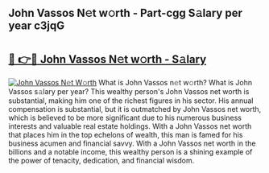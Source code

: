 ## John Vassos N𝚎t w𝚘rth - Part-cgg S𝚊lary per year c3jqG

# <h2><a href="http://gc3b2f.nevu.top/?p=John+Vassos">🔗 👉🔴 John Vassos N𝚎t w𝚘rth - S𝚊lary</a></h2>

[![John Vassos N𝚎t W𝚘rth](https://i.imgur.com/Oavwk0R.jpeg)](http://gc3b2f.nevu.top/?p=John+Vassos)
What is John Vassos n𝚎t w𝚘rth? What is John Vassos s𝚊lary per year?
This wealthy person's John Vassos net worth is substantial, making him one of the richest figures in his sector. His annual compensation is substantial, but it is outmatched by John Vassos net worth, which is believed to be more significant due to his numerous business interests and valuable real estate holdings. With a John Vassos net worth that places him in the top echelons of wealth, this man is famed for his business acumen and financial savvy. With a John Vassos net worth in the billions and a notable income, this wealthy person is a shining example of the power of tenacity, dedication, and financial wisdom.
